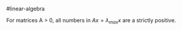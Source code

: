 
#linear-algebra 

For matrices A > 0, all numbers in $Ax = \lambda_{max}x$ are a strictly positive.
